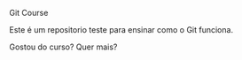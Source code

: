 Git Course

Este é um repositorio teste para ensinar como o Git funciona.

Gostou do curso? Quer mais?